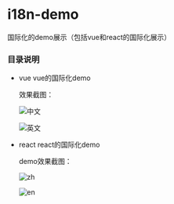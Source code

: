 # i18n-demo
国际化的demo展示（包括vue和react的国际化展示）

### 目录说明

- vue   vue的国际化demo

  效果截图：

  ![中文](https://upload-images.jianshu.io/upload_images/7077173-c13b4fd19e366d1c.png?imageMogr2/auto-orient/strip%7CimageView2/2/w/1240)

  ![英文](https://upload-images.jianshu.io/upload_images/7077173-64938a7c33d8085e.png?imageMogr2/auto-orient/strip%7CimageView2/2/w/1240)

- react react的国际化demo

  demo效果截图：

  ![zh](https://upload-images.jianshu.io/upload_images/7077173-1b208b8a18d1af27.png?imageMogr2/auto-orient/strip%7CimageView2/2/w/1240)
  
  ![en](https://upload-images.jianshu.io/upload_images/7077173-cfe1a2acb1b70b5e.png?imageMogr2/auto-orient/strip%7CimageView2/2/w/1240)